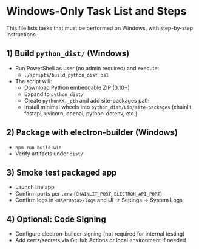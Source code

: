 # Windows-Only Task List and Steps

This file lists tasks that must be performed on Windows, with step-by-step instructions.

## 1) Build `python_dist/` (Windows)
- Run PowerShell as user (no admin required) and execute:
  - `./scripts/build_python_dist.ps1`
- The script will:
  - Download Python embeddable ZIP (3.10+)
  - Expand to `python_dist/`
  - Create `pythonXX._pth` and add site-packages path
  - Install minimal wheels into `python_dist/Lib/site-packages` (chainlit, fastapi, uvicorn, openai, python-dotenv, etc.)

## 2) Package with electron-builder (Windows)
- `npm run build:win`
- Verify artifacts under `dist/`

## 3) Smoke test packaged app
- Launch the app
- Confirm ports per `.env` (`CHAINLIT_PORT`, `ELECTRON_API_PORT`)
- Confirm logs in `<UserData>/logs` and UI → Settings → System Logs

## 4) Optional: Code Signing
- Configure electron-builder signing (not required for internal testing)
- Add certs/secrets via GitHub Actions or local environment if needed

